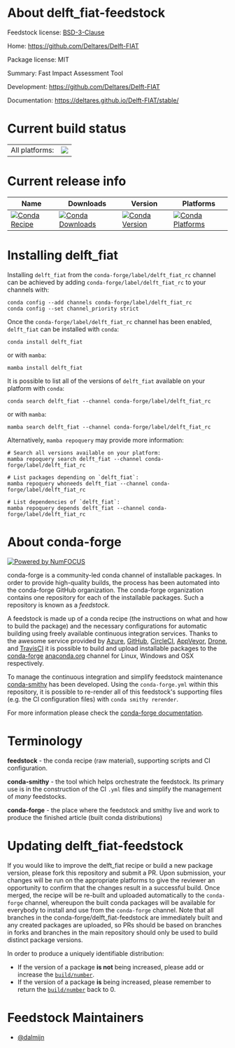 About delft_fiat-feedstock
==========================

Feedstock license: [BSD-3-Clause](https://github.com/conda-forge/delft_fiat-feedstock/blob/main/LICENSE.txt)

Home: https://github.com/Deltares/Delft-FIAT

Package license: MIT

Summary: Fast Impact Assessment Tool

Development: https://github.com/Deltares/Delft-FIAT

Documentation: https://deltares.github.io/Delft-FIAT/stable/

Current build status
====================


<table><tr><td>All platforms:</td>
    <td>
      <a href="https://dev.azure.com/conda-forge/feedstock-builds/_build/latest?definitionId=20925&branchName=main">
        <img src="https://dev.azure.com/conda-forge/feedstock-builds/_apis/build/status/delft_fiat-feedstock?branchName=main">
      </a>
    </td>
  </tr>
</table>

Current release info
====================

| Name | Downloads | Version | Platforms |
| --- | --- | --- | --- |
| [![Conda Recipe](https://img.shields.io/badge/recipe-delft_fiat-green.svg)](https://anaconda.org/conda-forge/delft_fiat) | [![Conda Downloads](https://img.shields.io/conda/dn/conda-forge/delft_fiat.svg)](https://anaconda.org/conda-forge/delft_fiat) | [![Conda Version](https://img.shields.io/conda/vn/conda-forge/delft_fiat.svg)](https://anaconda.org/conda-forge/delft_fiat) | [![Conda Platforms](https://img.shields.io/conda/pn/conda-forge/delft_fiat.svg)](https://anaconda.org/conda-forge/delft_fiat) |

Installing delft_fiat
=====================

Installing `delft_fiat` from the `conda-forge/label/delft_fiat_rc` channel can be achieved by adding `conda-forge/label/delft_fiat_rc` to your channels with:

```
conda config --add channels conda-forge/label/delft_fiat_rc
conda config --set channel_priority strict
```

Once the `conda-forge/label/delft_fiat_rc` channel has been enabled, `delft_fiat` can be installed with `conda`:

```
conda install delft_fiat
```

or with `mamba`:

```
mamba install delft_fiat
```

It is possible to list all of the versions of `delft_fiat` available on your platform with `conda`:

```
conda search delft_fiat --channel conda-forge/label/delft_fiat_rc
```

or with `mamba`:

```
mamba search delft_fiat --channel conda-forge/label/delft_fiat_rc
```

Alternatively, `mamba repoquery` may provide more information:

```
# Search all versions available on your platform:
mamba repoquery search delft_fiat --channel conda-forge/label/delft_fiat_rc

# List packages depending on `delft_fiat`:
mamba repoquery whoneeds delft_fiat --channel conda-forge/label/delft_fiat_rc

# List dependencies of `delft_fiat`:
mamba repoquery depends delft_fiat --channel conda-forge/label/delft_fiat_rc
```


About conda-forge
=================

[![Powered by
NumFOCUS](https://img.shields.io/badge/powered%20by-NumFOCUS-orange.svg?style=flat&colorA=E1523D&colorB=007D8A)](https://numfocus.org)

conda-forge is a community-led conda channel of installable packages.
In order to provide high-quality builds, the process has been automated into the
conda-forge GitHub organization. The conda-forge organization contains one repository
for each of the installable packages. Such a repository is known as a *feedstock*.

A feedstock is made up of a conda recipe (the instructions on what and how to build
the package) and the necessary configurations for automatic building using freely
available continuous integration services. Thanks to the awesome service provided by
[Azure](https://azure.microsoft.com/en-us/services/devops/), [GitHub](https://github.com/),
[CircleCI](https://circleci.com/), [AppVeyor](https://www.appveyor.com/),
[Drone](https://cloud.drone.io/welcome), and [TravisCI](https://travis-ci.com/)
it is possible to build and upload installable packages to the
[conda-forge](https://anaconda.org/conda-forge) [anaconda.org](https://anaconda.org/)
channel for Linux, Windows and OSX respectively.

To manage the continuous integration and simplify feedstock maintenance
[conda-smithy](https://github.com/conda-forge/conda-smithy) has been developed.
Using the ``conda-forge.yml`` within this repository, it is possible to re-render all of
this feedstock's supporting files (e.g. the CI configuration files) with ``conda smithy rerender``.

For more information please check the [conda-forge documentation](https://conda-forge.org/docs/).

Terminology
===========

**feedstock** - the conda recipe (raw material), supporting scripts and CI configuration.

**conda-smithy** - the tool which helps orchestrate the feedstock.
                   Its primary use is in the construction of the CI ``.yml`` files
                   and simplify the management of *many* feedstocks.

**conda-forge** - the place where the feedstock and smithy live and work to
                  produce the finished article (built conda distributions)


Updating delft_fiat-feedstock
=============================

If you would like to improve the delft_fiat recipe or build a new
package version, please fork this repository and submit a PR. Upon submission,
your changes will be run on the appropriate platforms to give the reviewer an
opportunity to confirm that the changes result in a successful build. Once
merged, the recipe will be re-built and uploaded automatically to the
`conda-forge` channel, whereupon the built conda packages will be available for
everybody to install and use from the `conda-forge` channel.
Note that all branches in the conda-forge/delft_fiat-feedstock are
immediately built and any created packages are uploaded, so PRs should be based
on branches in forks and branches in the main repository should only be used to
build distinct package versions.

In order to produce a uniquely identifiable distribution:
 * If the version of a package **is not** being increased, please add or increase
   the [``build/number``](https://docs.conda.io/projects/conda-build/en/latest/resources/define-metadata.html#build-number-and-string).
 * If the version of a package **is** being increased, please remember to return
   the [``build/number``](https://docs.conda.io/projects/conda-build/en/latest/resources/define-metadata.html#build-number-and-string)
   back to 0.

Feedstock Maintainers
=====================

* [@dalmijn](https://github.com/dalmijn/)

